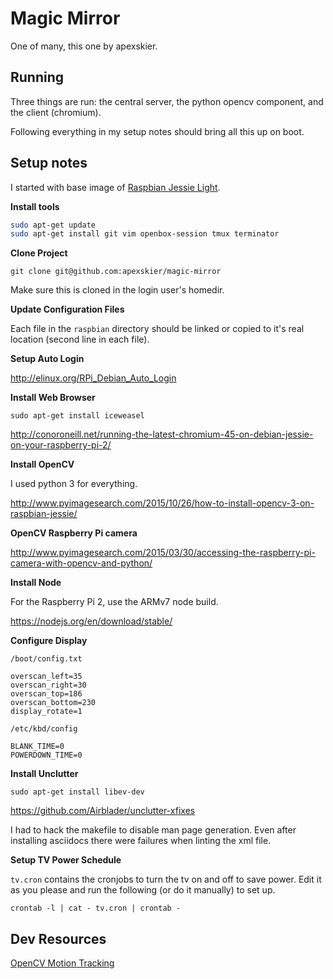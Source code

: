 # Magic Mirror

One of many, this one by apexskier.

## Running

Three things are run: the central server, the python opencv component, and the
client (chromium).

Following everything in my setup notes should bring all this up on boot.

## Setup notes

I started with base image of [Raspbian Jessie Light](https://www.raspberrypi.org/downloads/raspbian/).

**Install tools**

```sh
sudo apt-get update
sudo apt-get install git vim openbox-session tmux terminator
```

**Clone Project**

`git clone git@github.com:apexskier/magic-mirror`

Make sure this is cloned in the login user's homedir.

**Update Configuration Files**

Each file in the `raspbian` directory should be linked or copied to it's
real location (second line in each file).

**Setup Auto Login**

http://elinux.org/RPi_Debian_Auto_Login

**Install Web Browser**

`sudo apt-get install iceweasel`

http://conoroneill.net/running-the-latest-chromium-45-on-debian-jessie-on-your-raspberry-pi-2/

**Install OpenCV**

I used python 3 for everything.

http://www.pyimagesearch.com/2015/10/26/how-to-install-opencv-3-on-raspbian-jessie/

**OpenCV Raspberry Pi camera**

http://www.pyimagesearch.com/2015/03/30/accessing-the-raspberry-pi-camera-with-opencv-and-python/

**Install Node**

For the Raspberry Pi 2, use the ARMv7 node build.

https://nodejs.org/en/download/stable/

**Configure Display**

`/boot/config.txt`

```
overscan_left=35
overscan_right=30
overscan_top=186
overscan_bottom=230
display_rotate=1
```

`/etc/kbd/config`

```
BLANK_TIME=0
POWERDOWN_TIME=0
```

**Install Unclutter**

`sudo apt-get install libev-dev`

https://github.com/Airblader/unclutter-xfixes

I had to hack the makefile to disable man page generation. Even after
installing asciidocs there were failures when linting the xml file.

**Setup TV Power Schedule**

`tv.cron` contains the cronjobs to turn the tv on and off to save power. Edit
it as you please and run the following (or do it manually) to set up.

`crontab -l | cat - tv.cron | crontab -`

## Dev Resources

[OpenCV Motion Tracking](https://github.com/pageauc/motion-track/blob/master/motion3-track.py)
